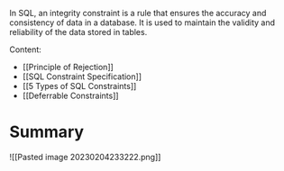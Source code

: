 In SQL, an integrity constraint is a rule that ensures the accuracy and consistency of data in a database. It is used to maintain the validity and reliability of the data stored in tables.

Content:
- [[Principle of Rejection]]
- [[SQL Constraint Specification]]
- [[5 Types of SQL Constraints]]
- [[Deferrable Constraints]]
# Summary 

![[Pasted image 20230204233222.png]]



